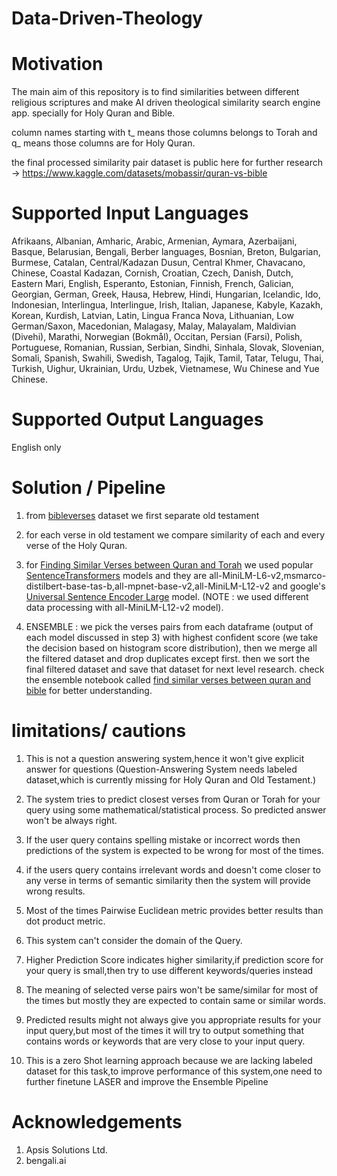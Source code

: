 # Data-Driven-Theology

# Motivation

The main aim of this repository is to find similarities between different religious scriptures and make AI driven theological similarity search engine app. specially for Holy Quran and Bible.

column names starting with t_ means those columns belongs to Torah and q_ means those columns are for Holy Quran.

the final processed similarity pair dataset is public here for further research -> https://www.kaggle.com/datasets/mobassir/quran-vs-bible

# Supported Input Languages

Afrikaans, Albanian, Amharic, Arabic, Armenian, Aymara, Azerbaijani, Basque, Belarusian, Bengali, Berber languages, Bosnian, Breton, Bulgarian, Burmese, Catalan, Central/Kadazan Dusun, Central Khmer, Chavacano, Chinese, Coastal Kadazan, Cornish, Croatian, Czech, Danish, Dutch, Eastern Mari, English, Esperanto, Estonian, Finnish, French, Galician, Georgian, German, Greek, Hausa, Hebrew, Hindi, Hungarian, Icelandic, Ido, Indonesian, Interlingua, Interlingue, Irish, Italian, Japanese, Kabyle, Kazakh, Korean, Kurdish, Latvian, Latin, Lingua Franca Nova, Lithuanian, Low German/Saxon, Macedonian, Malagasy, Malay, Malayalam, Maldivian (Divehi), Marathi, Norwegian (Bokmål), Occitan, Persian (Farsi), Polish, Portuguese, Romanian, Russian, Serbian, Sindhi, Sinhala, Slovak, Slovenian, Somali, Spanish, Swahili, Swedish, Tagalog, Tajik, Tamil, Tatar, Telugu, Thai, Turkish, Uighur, Ukrainian, Urdu, Uzbek, Vietnamese, Wu Chinese and Yue Chinese.

# Supported Output Languages

English only

# Solution / Pipeline

1. from [bibleverses](https://www.kaggle.com/datasets/phyred23/bibleverses) dataset we first separate old testament

2. for each verse in old testament we compare similarity of each and every verse of the Holy Quran.

3. for [Finding Similar Verses between Quran and Torah](https://github.com/mobassir94/Data-Driven-Theology/tree/main/Quran%20vs%20Bible) we used popular [SentenceTransformers](https://www.sbert.net/) models and they are all-MiniLM-L6-v2,msmarco-distilbert-base-tas-b,all-mpnet-base-v2,all-MiniLM-L12-v2 and google's [Universal Sentence Encoder Large](https://tfhub.dev/google/universal-sentence-encoder-large/5) model. (NOTE : we used different data processing with all-MiniLM-L12-v2 model).

4. ENSEMBLE : we pick the verses pairs from each dataframe (output of each model discussed in step 3) with highest confident score (we take the decision based on histogram score distribution), then we merge all the filtered dataset and drop duplicates except first. then we sort the final filtered dataset and save that dataset for next level research. check the ensemble notebook called [find similar verses between quran and bible](https://github.com/mobassir94/Data-Driven-Theology/blob/main/Quran%20vs%20Bible/find-similar-verses-between-quran-and-bible.ipynb)  for better understanding.

# limitations/ cautions

1. This is not a question answering system,hence it won't give explicit answer for questions (Question-Answering System needs labeled dataset,which is currently 
missing for Holy Quran and Old Testament.)

2. The system tries to predict closest verses from Quran or Torah  for your query using some mathematical/statistical process. So predicted answer won't be always right.

3. If the user query contains spelling mistake or incorrect words then predictions of the system is expected to be wrong for most of the times.

4. if the users query contains irrelevant words and doesn't come closer to any verse in terms of semantic similarity then the system will provide wrong results.

5. Most of the times Pairwise Euclidean metric provides better results than dot product metric.

6. This system can't consider the domain of the Query.

7. Higher Prediction Score indicates higher similarity,if prediction score for your query is small,then try to use different keywords/queries instead

8. The meaning of selected verse pairs won't be same/similar for most of the times but mostly they are expected to contain same or similar words.

9. Predicted results might not always give you appropriate results for your input query,but most of the times it will try to output something that contains words or
keywords that are very close to your input query.

10. This is a zero Shot learning approach because we are lacking labeled dataset for this task,to improve performance of this system,one need to further finetune LASER
and improve the Ensemble Pipeline


# Acknowledgements

1. Apsis Solutions Ltd.
2. bengali.ai


